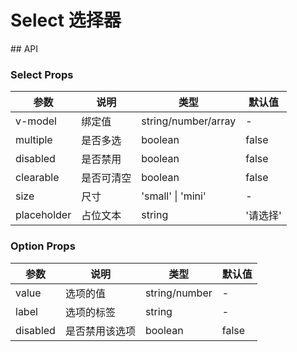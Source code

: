 <script setup>
import demo from './index.vue'
</script>

# Select 选择器

<preview comp-name="select" demo-name="index">
  <demo/>
</preview>
## API

### Select Props

| 参数        | 说明       | 类型                | 默认值   |
| ----------- | ---------- | ------------------- | -------- |
| v-model     | 绑定值     | string/number/array | -        |
| multiple    | 是否多选   | boolean             | false    |
| disabled    | 是否禁用   | boolean             | false    |
| clearable   | 是否可清空 | boolean             | false    |
| size        | 尺寸       | 'small' \| 'mini'   | -        |
| placeholder | 占位文本   | string              | '请选择' |

### Option Props

| 参数     | 说明           | 类型          | 默认值 |
| -------- | -------------- | ------------- | ------ |
| value    | 选项的值       | string/number | -      |
| label    | 选项的标签     | string        | -      |
| disabled | 是否禁用该选项 | boolean       | false  |
